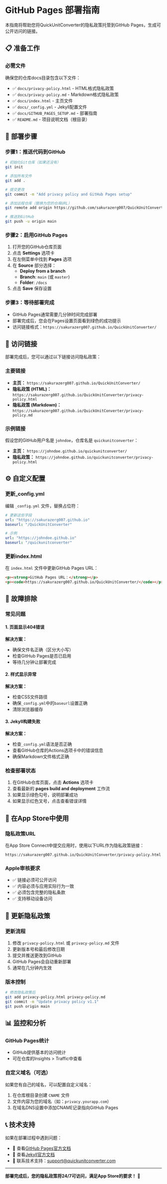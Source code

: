 # GitHub Pages 部署指南

本指南将帮助您将QuickUnitConverter的隐私政策托管到GitHub Pages，生成可公开访问的链接。

## 📋 准备工作

### 必需文件

确保您的仓库docs目录包含以下文件：

- ✅ `docs/privacy-policy.html` - HTML格式隐私政策
- ✅ `docs/privacy-policy.md` - Markdown格式隐私政策
- ✅ `docs/index.html` - 主页文件
- ✅ `docs/_config.yml` - Jekyll配置文件
- ✅ `docs/GITHUB_PAGES_SETUP.md` - 部署指南
- ✅ `README.md` - 项目说明文档（根目录）

## 🚀 部署步骤

### 步骤1：推送代码到GitHub

```bash
# 初始化Git仓库（如果还没有）
git init

# 添加所有文件
git add .

# 提交更改
git commit -m "Add privacy policy and GitHub Pages setup"

# 添加远程仓库（替换为您的仓库URL）
git remote add origin https://github.com/sakurazerg007/QuickUnitConverter.git

# 推送到GitHub
git push -u origin main
```

### 步骤2：启用GitHub Pages

1. 打开您的GitHub仓库页面
2. 点击 **Settings** 选项卡
3. 在左侧菜单中找到 **Pages** 选项
4. 在 **Source** 部分选择：
   - **Deploy from a branch**
   - **Branch**: `main` (或 `master`)
   - **Folder**: `/docs`
5. 点击 **Save** 保存设置

### 步骤3：等待部署完成

- GitHub Pages通常需要几分钟时间完成部署
- 部署完成后，您会在Pages设置页面看到绿色的成功提示
- 访问链接格式：`https://sakurazerg007.github.io/QuickUnitConverter/`

## 🔗 访问链接

部署完成后，您可以通过以下链接访问隐私政策：

### 主要链接

- **主页：** `https://sakurazerg007.github.io/QuickUnitConverter/`
- **隐私政策 (HTML)：** `https://sakurazerg007.github.io/QuickUnitConverter/privacy-policy.html`
- **隐私政策 (Markdown)：** `https://sakurazerg007.github.io/QuickUnitConverter/privacy-policy.md`

### 示例链接

假设您的GitHub用户名是 `johndoe`，仓库名是 `quickunitconverter`：

- **主页：** `https://johndoe.github.io/quickunitconverter/`
- **隐私政策：** `https://johndoe.github.io/quickunitconverter/privacy-policy.html`

## ⚙️ 自定义配置

### 更新_config.yml

编辑 `_config.yml` 文件，替换占位符：

```yaml
# 更新这些字段
url: "https://sakurazerg007.github.io"
baseurl: "/QuickUnitConverter"

# 示例
url: "https://johndoe.github.io"
baseurl: "/quickunitconverter"
```

### 更新index.html

在 `index.html` 文件中更新GitHub Pages URL：

```html
<p><strong>GitHub Pages URL：</strong></p>
<p><code>https://sakurazerg007.github.io/QuickUnitConverter/</code></p>
```

## 🔧 故障排除

### 常见问题

#### 1. 页面显示404错误

**解决方案：**
- 确保文件名正确（区分大小写）
- 检查GitHub Pages是否已启用
- 等待几分钟让部署完成

#### 2. 样式显示异常

**解决方案：**
- 检查CSS文件路径
- 确保`_config.yml`中的`baseurl`设置正确
- 清除浏览器缓存

#### 3. Jekyll构建失败

**解决方案：**
- 检查`_config.yml`语法是否正确
- 查看GitHub仓库的Actions选项卡中的错误信息
- 确保Markdown文件格式正确

### 检查部署状态

1. 在GitHub仓库页面，点击 **Actions** 选项卡
2. 查看最新的 **pages build and deployment** 工作流
3. 如果显示绿色勾号，说明部署成功
4. 如果显示红色叉号，点击查看错误详情

## 📱 在App Store中使用

### 隐私政策URL

在App Store Connect中提交应用时，使用以下URL作为隐私政策链接：

```
https://sakurazerg007.github.io/QuickUnitConverter/privacy-policy.html
```

### Apple审核要求

- ✅ 链接必须可公开访问
- ✅ 内容必须与应用实际行为一致
- ✅ 必须包含完整的隐私条款
- ✅ 支持移动设备访问

## 🔄 更新隐私政策

### 更新流程

1. 修改 `privacy-policy.html` 或 `privacy-policy.md` 文件
2. 更新版本号和最后修改日期
3. 提交并推送更改到GitHub
4. GitHub Pages会自动重新部署
5. 通常在几分钟内生效

### 版本控制

```bash
# 修改隐私政策后
git add privacy-policy.html privacy-policy.md
git commit -m "Update privacy policy v1.1"
git push origin main
```

## 📊 监控和分析

### GitHub Pages统计

- GitHub提供基本的访问统计
- 可在仓库的Insights > Traffic中查看

### 自定义域名（可选）

如果您有自己的域名，可以配置自定义域名：

1. 在仓库根目录创建 `CNAME` 文件
2. 文件内容为您的域名（如：`privacy.yourapp.com`）
3. 在域名DNS设置中添加CNAME记录指向GitHub Pages

## 📞 技术支持

如果在部署过程中遇到问题：

- 📖 查看[GitHub Pages官方文档](https://docs.github.com/en/pages)
- 📖 查看[Jekyll官方文档](https://jekyllrb.com/docs/)
- 📧 联系技术支持：support@quickunitconverter.com

---

**部署完成后，您的隐私政策将24/7可访问，满足App Store的要求！** 🎉